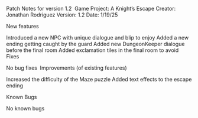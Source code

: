 Patch Notes for version 1.2
﻿
Game Project: A Knight’s Escape
Creator: Jonathan Rodriguez
Version: 1.2
Date: 1/19/25


New features 

﻿Introduced a new NPC with unique dialogue and blip to enjoy
Added a new ending getting caught by the guard
Added new DungeonKeeper dialogue before the final room
Added exclamation tiles in the final room to avoid
﻿
Fixes 

No bug fixes
﻿
Improvements (of existing features)

Increased the difficulty of the Maze puzzle
Added text effects to the escape ending


Known Bugs

﻿No known bugs

